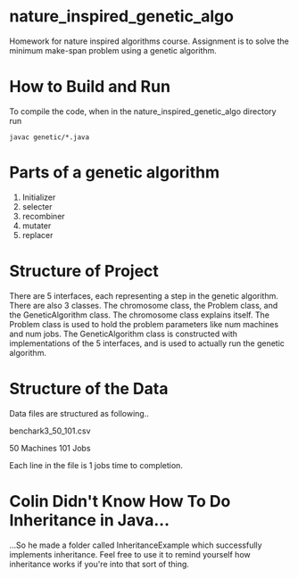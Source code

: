 # nature_inspired_genetic_algo
Homework for nature inspired algorithms course. Assignment is to solve the minimum
make-span problem using a genetic algorithm.

# How to Build and Run
To compile the code, when in the nature_inspired_genetic_algo directory run

```
javac genetic/*.java
```

# Parts of a genetic algorithm
1) Initializer
2) selecter
3) recombiner
4) mutater
5) replacer

# Structure of Project
There are 5 interfaces, each representing a step in the genetic algorithm. There are also 3 classes. The
chromosome class, the Problem class, and the GeneticAlgorithm class. The chromosome class
explains itself. The Problem class is used to hold the problem parameters like num machines and
num jobs. The GeneticAlgorithm class is constructed with implementations of the 5 interfaces, and
is used to actually run the genetic algorithm.

# Structure of the Data
Data files are structured as following..

benchark3_50_101.csv

50 Machines
101 Jobs

Each line in the file is 1 jobs time to completion.

# Colin Didn't Know How To Do Inheritance in Java...
...So he made a folder called InheritanceExample which successfully implements inheritance. Feel
free to use it to remind yourself how inheritance works if you're into that sort of thing.
